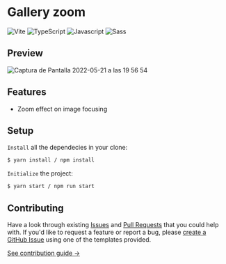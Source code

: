 # Gallery zoom

![Vite](https://img.shields.io/static/v1?style=for-the-badge&message=Vite&color=646CFF&logo=Vite&logoColor=FFFFFF&label=)
![TypeScript](https://img.shields.io/static/v1?style=for-the-badge&message=TypeScript&color=3178C6&logo=TypeScript&logoColor=FFFFFF&label=)
![Javascript](https://img.shields.io/badge/JavaScript-323330?style=for-the-badge&logo=javascript&logoColor=F7DF1E)
![Sass](https://img.shields.io/static/v1?style=for-the-badge&message=Sass&color=CC6699&logo=Sass&logoColor=FFFFFF&label=)

## Preview

![Captura de Pantalla 2022-05-21 a las 19 56 54](https://user-images.githubusercontent.com/48188704/169663671-17029ad5-fcfa-4955-b1ab-103f3992fe4b.png)

## Features

- Zoom effect on image focusing

## Setup

`Install` all the dependecies in your clone:

```bash
$ yarn install / npm install
```

`Initialize` the project:

```bash
$ yarn start / npm run start
```

## Contributing

Have a look through existing [Issues](https://github.com/Rub4l1to/gallery-zoom/issues) and [Pull Requests](https://github.com/Rub4l1to/gallery-zoom/pulls) that you could help with. If you'd like to request a feature or report a bug, please [create a GitHub Issue](https://github.com/Rub4l1to/gallery-zoom/issues) using one of the templates provided.

[See contribution guide →](https://github.com/Rub4l1to/gallery-zoom/blob/main/CONTRIBUTING.md)
